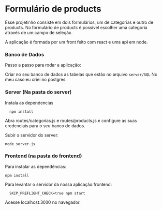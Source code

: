# Formulário de products

 Esse projetinho consiste em dois formulários, um de categorias e outro de products. No formulário de products é possivel escolher uma categoria através de um campo de seleção.

 A aplicação é formada por um front feito com react e uma api em node.

### Banco de Dados

Passo a passo para rodar a aplicação:

Criar no seu banco de dados as tabelas que estão no arquivo `server/SQL`
No meu caso eu criei no postgres.

### Server (Na pasta do server)

Instala as dependencias
```
  npm install
 ```
Abra routes/categorias.js e routes/products.js e configure as suas credenciais para o seu banco de dados.

Subir o servidor do server:
```
node server.js
```

### Frontend (na pasta do frontend)
Para instalar as dependências:
```
npm install
```
Para levantar o servidor da nossa aplicação frontend:
```
  SKIP_PREFLIGHT_CHECK=true npm start
```
 Acesse localhost:3000 no navegador.
